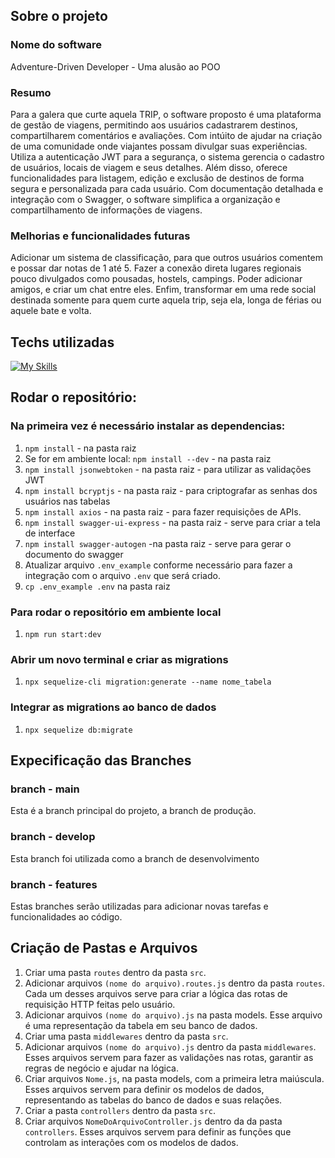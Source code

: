 ## Sobre  o projeto
### Nome do software
Adventure-Driven Developer - Uma alusão ao POO
### Resumo
Para a galera que curte aquela TRIP, o software proposto é uma plataforma de gestão de viagens, permitindo aos usuários cadastrarem destinos, compartilharem comentários e avaliações. Com intúito de ajudar na criação de uma comunidade onde viajantes possam divulgar suas experiências. Utiliza a autenticação JWT para a segurança, o sistema gerencia o cadastro de usuários, locais de viagem e seus detalhes. Além disso, oferece funcionalidades para listagem, edição e exclusão de destinos de forma segura e personalizada para cada usuário. Com documentação detalhada e integração com o Swagger, o software simplifica a organização e compartilhamento de informações de viagens.

### Melhorias e funcionalidades futuras
Adicionar um sistema de classificação, para que outros usuários comentem e possar dar notas de 1 até 5.
Fazer a conexão direta lugares regionais pouco divulgados como pousadas, hostels, campings.
Poder adicionar amigos, e criar um chat entre eles.
Enfim, transformar em uma rede social destinada somente para quem curte aquela trip, seja ela, longa de férias ou aquele bate e volta.

## Techs utilizadas
[![My Skills](https://skillicons.dev/icons?i=nodejs,postgresql,express,postman,sequelize,vscode,git,github,npm)](https://skillicons.dev)
## Rodar o repositório:

### Na primeira vez é necessário instalar as dependencias:
1. `npm install` - na pasta raiz
2. Se for em ambiente local: `npm install --dev` - na pasta raiz
3. `npm install jsonwebtoken` - na pasta raiz  - para utilizar as validações JWT
4. `npm install bcryptjs`  - na pasta raiz - para criptografar as senhas dos usuários nas tabelas
5. `npm install axios` - na pasta raiz - para fazer requisições de APIs.
6. `npm install swagger-ui-express` - na pasta raiz - serve para criar a tela de interface
7. `npm install swagger-autogen` -na pasta raiz - serve para gerar o documento do swagger
5. Atualizar arquivo `.env_example` conforme necessário para fazer a integração com o arquivo `.env` que será criado.
6. `cp .env_example .env` na pasta raiz

### Para rodar o repositório em ambiente local
1. `npm run start:dev`

### Abrir um novo terminal e criar as migrations
1. `npx sequelize-cli migration:generate --name nome_tabela`
### Integrar as migrations ao banco de dados
1. `npx sequelize db:migrate`

## Expecificação das Branches
### branch - main
Esta é a branch principal do projeto, a branch de produção.
### branch - develop
Esta branch foi utilizada como a branch de desenvolvimento
### branch - features
Estas branches serão utilizadas para adicionar novas tarefas e funcionalidades ao código.

## Criação de Pastas e Arquivos
1. Criar uma pasta `routes` dentro da pasta `src`.
2. Adicionar arquivos `(nome do arquivo).routes.js` dentro da pasta `routes`.
    Cada um desses arquivos serve para criar a lógica das rotas de requisição HTTP feitas pelo usuário.
3. Adicionar arquivos `(nome do arquivo).js` na pasta models.
    Esse arquivo é uma representação da tabela em seu banco de dados.
4. Criar uma pasta `middlewares` dentro da pasta `src`.
5. Adicionar arquivos `(nome do arquivo).js` dentro da pasta `middlewares`.
    Esses arquivos servem para fazer as validações nas rotas, garantir as regras de negócio e ajudar na lógica.
6. Criar arquivos `Nome.js`, na pasta models, com a primeira letra maiúscula.
    Esses arquivos servem para definir os modelos de dados, representando as tabelas do banco de dados e suas relações.
7. Criar a pasta `controllers` dentro da pasta `src`.
8. Criar arquivos `NomeDoArquivoController.js` dentro da da pasta `controllers`.
    Esses arquivos servem para definir as funções que controlam as interações com os modelos de dados.
